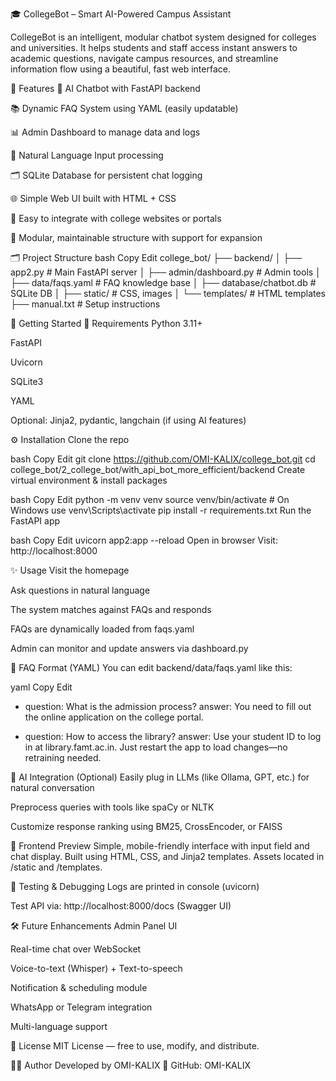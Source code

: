 🎓 CollegeBot – Smart AI-Powered Campus Assistant

CollegeBot is an intelligent, modular chatbot system designed for colleges and universities. It helps students and staff access instant answers to academic questions, navigate campus resources, and streamline information flow using a beautiful, fast web interface.

📌 Features
🤖 AI Chatbot with FastAPI backend

📚 Dynamic FAQ System using YAML (easily updatable)

📊 Admin Dashboard to manage data and logs

💬 Natural Language Input processing

🗂 SQLite Database for persistent chat logging

🌐 Simple Web UI built with HTML + CSS

🧩 Easy to integrate with college websites or portals

🔄 Modular, maintainable structure with support for expansion

🗂️ Project Structure
bash
Copy
Edit
college_bot/
├── backend/
│   ├── app2.py                # Main FastAPI server
│   ├── admin/dashboard.py     # Admin tools
│   ├── data/faqs.yaml         # FAQ knowledge base
│   ├── database/chatbot.db    # SQLite DB
│   ├── static/                # CSS, images
│   └── templates/             # HTML templates
├── manual.txt                 # Setup instructions

🚀 Getting Started
🔧 Requirements
Python 3.11+

FastAPI

Uvicorn

SQLite3

YAML

Optional: Jinja2, pydantic, langchain (if using AI features)

⚙️ Installation
Clone the repo

bash
Copy
Edit
git clone https://github.com/OMI-KALIX/college_bot.git
cd college_bot/2_college_bot/with_api_bot_more_efficient/backend
Create virtual environment & install packages

bash
Copy
Edit
python -m venv venv
source venv/bin/activate  # On Windows use venv\Scripts\activate
pip install -r requirements.txt
Run the FastAPI app

bash
Copy
Edit
uvicorn app2:app --reload
Open in browser
Visit: http://localhost:8000

✨ Usage
Visit the homepage

Ask questions in natural language

The system matches against FAQs and responds

FAQs are dynamically loaded from faqs.yaml

Admin can monitor and update answers via dashboard.py

📘 FAQ Format (YAML)
You can edit backend/data/faqs.yaml like this:

yaml
Copy
Edit
- question: What is the admission process?
  answer: You need to fill out the online application on the college portal.

- question: How to access the library?
  answer: Use your student ID to log in at library.famt.ac.in.
Just restart the app to load changes—no retraining needed.

🧠 AI Integration (Optional)
Easily plug in LLMs (like Ollama, GPT, etc.) for natural conversation

Preprocess queries with tools like spaCy or NLTK

Customize response ranking using BM25, CrossEncoder, or FAISS

📸 Frontend Preview
Simple, mobile-friendly interface with input field and chat display.
Built using HTML, CSS, and Jinja2 templates.
Assets located in /static and /templates.

🧪 Testing & Debugging
Logs are printed in console (uvicorn)

Test API via: http://localhost:8000/docs (Swagger UI)

🛠️ Future Enhancements
Admin Panel UI

Real-time chat over WebSocket

Voice-to-text (Whisper) + Text-to-speech

Notification & scheduling module

WhatsApp or Telegram integration

Multi-language support

📝 License
MIT License — free to use, modify, and distribute.

🙋‍♂️ Author
Developed by OMI-KALIX
📌 GitHub: OMI-KALIX
